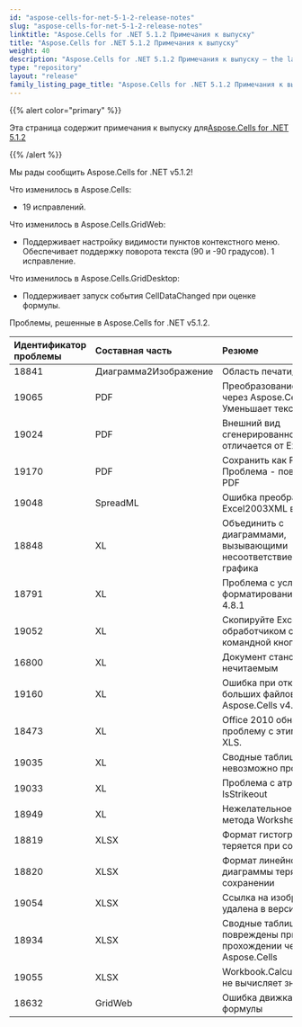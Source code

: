 ```yaml
---
id: "aspose-cells-for-net-5-1-2-release-notes"
slug: "aspose-cells-for-net-5-1-2-release-notes"
linktitle: "Aspose.Cells for .NET 5.1.2 Примечания к выпуску"
title: "Aspose.Cells for .NET 5.1.2 Примечания к выпуску"
weight: 40
description: "Aspose.Cells for .NET 5.1.2 Примечания к выпуску – the latest updates and fixes."
type: "repository"
layout: "release"
family_listing_page_title: "Aspose.Cells for .NET 5.1.2 Примечания к выпуску"
---
```

{{% alert color="primary" %}} 

 Эта страница содержит примечания к выпуску для[Aspose.Cells for .NET 5.1.2](https://releases.aspose.com/cells/net/new-releases/aspose.cells-for-.net-5.1.2/)

{{% /alert %}} 

 Мы рады сообщить Aspose.Cells for .NET v5.1.2!

 Что изменилось в Aspose.Cells:

- 19 исправлений.

 Что изменилось в Aspose.Cells.GridWeb:

- Поддерживает настройку видимости пунктов контекстного меню.
 Обеспечивает поддержку поворота текста (90 и -90 градусов).
 1 исправление.



 Что изменилось в Aspose.Cells.GridDesktop:

- Поддерживает запуск события CellDataChanged при оценке формулы.



 Проблемы, решенные в Aspose.Cells for .NET v5.1.2.

|**Идентификатор проблемы** |**Составная часть** |**Резюме** |
|:- |:- |:- |
|18841 | Диаграмма2Изображение| Область печати/диаграмма|
|19065 | PDF| Преобразование в PDF через Aspose.Cells Уменьшает текст|
|19024 | PDF| Внешний вид сгенерированного PDF отличается от Excel|
|19170 | PDF|Сохранить как PDF Проблема - повреждено PDF|
|19048 | SpreadML| Ошибка преобразования Excel2003XML в XLSX|
|18848 | XL| Объединить с диаграммами, вызывающими несоответствие области графика|
|18791 | XL| Проблема с условным форматированием в версии 4.8.1|
|19052 | XL| Скопируйте Excel с обработчиком событий командной кнопки|
|16800 | XL| Документ становится нечитаемым|
|19160 | XL| Ошибка при открытии больших файлов Aspose.Cells v4.7.1.0|
|18473 | XL| Office 2010 обнаружил проблему с этим файлом XLS.|
|19035 | XL| Сводные таблицы невозможно просмотреть|
|19033 | XL| Проблема с атрибутом IsStrikeout|
|18949 | XL| Нежелательное поведение метода Worksheet.Move|
|18819 | XLSX| Формат гистограммы теряется при сохранении|
|18820 | XLSX| Формат линейной диаграммы теряется при сохранении|
|19054 | XLSX| Ссылка на изображение удалена в версии 5.1.1.0|
|18934 | XLSX| Сводные таблицы повреждены при прохождении через Aspose.Cells|
|19055 | XLSX| Workbook.CalculateFormula() не вычисляет значения|
|18632 | GridWeb| Ошибка движка вычисления формулы|

